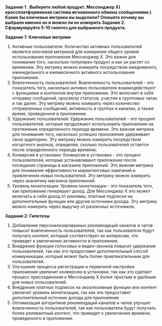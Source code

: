 **Задание 1 . Выберите любой продукт. Мессенджер X( кроссплатформенная система мгновенного обмена сообщениями ). Какие бы ключевые метрики вы выделили? Опишите почему вы выбрали именно их и можно ли их измерить
Задание 2. Сформулируйте 5-10 гипотез для выбранного продукта.**

**Задание 1: Ключевые метрики**
1.	Активные пользователи: Количество активных пользователей является ключевой метрикой для измерения общего уровня использования приложения Мессенджер X. Это важно для понимания того, насколько популярен продукт и как он растет со временем. Эту метрику можно измерить посредством ежедневного, еженедельного и ежемесячного активного использования приложения.
2.	Вовлеченность пользователей: Вовлеченность пользователей - это показатель того, насколько активно пользователи взаимодействуют с функциями и контентом внутри приложения. Это включает в себя отправку сообщений, просмотр статусов, участие в групповых чатах и так далее. Эту метрику можно измерить через количество отправленных сообщений, активность в группах и каналах, а также время, проведенное в приложении.
3.	Удержание пользователей: Удержание пользователей - это процент пользователей, которые продолжают использовать приложение на протяжении определенного периода времени. Это важная метрика для понимания того, насколько успешно приложение удерживает свою аудиторию. Эту метрику можно измерить посредством когортного анализа, определяя, сколько пользователей остается после определенного периода времени.
4.	Конверсия в установки: Конверсия в установки - это процент пользователей, которые устанавливают приложение после посещения страницы в магазине приложений. Это важная метрика для понимания эффективности маркетинговых кампаний и привлечения новых пользователей. Эту метрику можно измерить через аналитику магазина приложений.
5.	Уровень монетизации: Уровень монетизации - это показатель того, как приложение генерирует доход. Для Мессенджер X это может включать в себя доход от рекламы, платные подписки на дополнительные функции или другие источники дохода. Эту метрику можно измерить через выручку от различных источников.

**Задание 2: Гипотезы**
1.	Добавление персонализированных рекомендаций каналов и чатов повысит вовлеченность пользователей, так как пользователи будут получать контент, который соответствует их интересам, что приведет к увеличению активности в приложении.
2.	Внедрение функции голосовых и видео-звонков повысит удержание пользователей, так как это предоставит дополнительный способ коммуникации, который может быть более привлекательным для пользователей.
3.	Улучшение процесса регистрации и первичной настройки приложения увеличит конверсию в установки, так как это сделает процесс присоединения к Мессенджер X более простым и удобным для новых пользователей.
4.	Внедрение платных подписок на эксклюзивные функции или контент увеличит уровень монетизации, так как это предоставит дополнительный источник дохода для приложения.
5.	Оптимизация алгоритмов рекомендаций каналов и чатов улучшит вовлеченность пользователей, так как пользователи будут получать более релевантный контент, что приведет к увеличению времени, проведенного в приложении.

